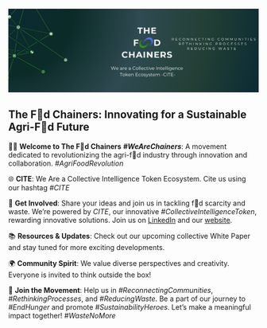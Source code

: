 ![Banner](profile/the-food-chainers-banner.png)
## The F🔗d Chainers: Innovating for a Sustainable Agri-F🔗d Future

🙋‍♂️ **Welcome to The F🔗d Chainers** ***#WeAreChainers***: A movement dedicated to revolutionizing the agri-f🔗d industry through innovation and collaboration. *#AgriFoodRevolution*

🌐 **CITE**: We Are a Collective Intelligence Token Ecosystem. Cite us using our hashtag *#CITE*

🌟 **Get Involved**: Share your ideas and join us in tackling f🔗d scarcity and waste. We’re powered by *CITE*, our innovative *#CollectiveIntelligenceToken*, rewarding innovative solutions. Join us on [LinkedIn](https://www.linkedin.com/company/the-food-chainers) and our [website](http://thefoodchainers.io).

📚 **Resources & Updates**: Check out our upcoming collective White Paper and stay tuned for more exciting developments.

🌍 **Community Spirit**: We value diverse perspectives and creativity. Everyone is invited to think outside the box!

🔗 **Join the Movement**: Help us in *#ReconnectingCommunities*, *#RethinkingProcesses*, and *#ReducingWaste*. Be a part of our journey to *#EndHunger* and promote *#SustainabilityHeroes*. Let’s make a meaningful impact together! *#WasteNoMore*

